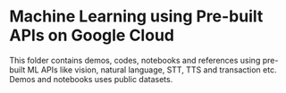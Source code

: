 # Machine Learning using Pre-built APIs on Google Cloud

This folder contains demos, codes, notebooks and references using pre-built ML APIs like vision, natural language, STT, TTS and transaction etc. Demos and notebooks uses public datasets. 


